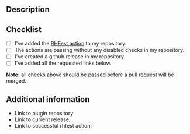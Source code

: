 <!--
  You are amazing! Thanks for contributing to our project!
  Please, DO NOT DELETE ANY TEXT from this template!
-->
## Description



## Checklist
<!--
    Put an `x` in the boxes that you have completed. You can
    also fill these out after creating the PR. If you're unsure
    about any of them, don't hesitate to ask. We're here to help!
-->

- [ ] I've added the [RHFest action](https://github.com/dutchdronesquad/rhfest-action) to my repository.
- [ ] The actions are passing without any disabled checks in my repository.
- [ ] I've created a github release in my repository.
- [ ] I've added all the requested links below.

**Note:** all checks above should be passed before a pull request will be merged.

## Additional information
<!--
    Details are important, and help us processing your PR.
    Please be sure to fill out additional details.
-->

- Link to plugin repository:
- Link to current release:
- Link to successful rhfest action:
